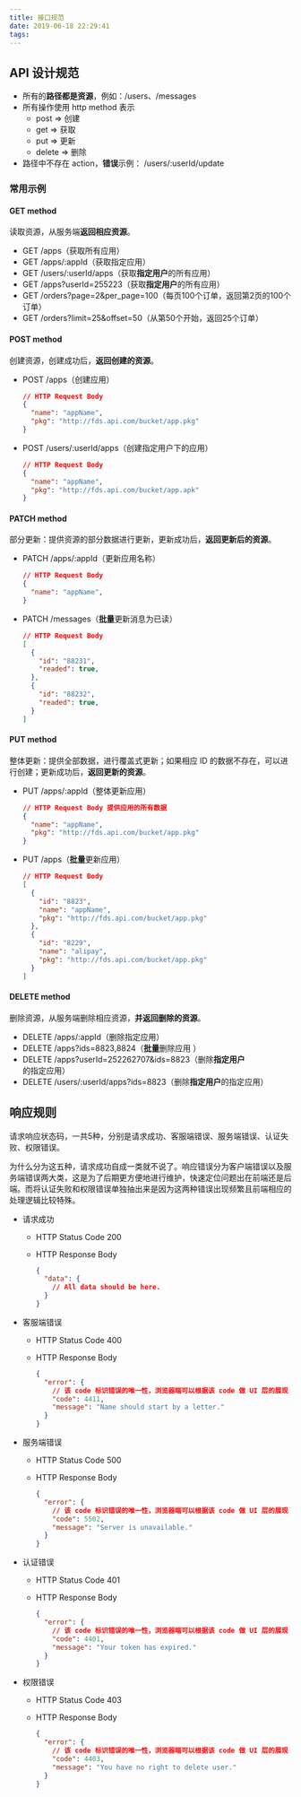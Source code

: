 ```yaml
---
title: 接口规范
date: 2019-06-18 22:29:41
tags:
---
```

## API 设计规范
* 所有的**路径都是资源**，例如：/users、/messages
* 所有操作使用 http method 表示
  * post => 创建
  * get => 获取
  * put => 更新
  * delete => 删除
* 路径中不存在 action，**错误**示例： /users/:userId/update

### 常用示例
#### GET method
  读取资源，从服务端**返回相应资源**。

  * GET /apps（获取所有应用）
  * GET /apps/:appId（获取指定应用）
  * GET /users/:userId/apps（获取**指定用户**的所有应用）
  * GET /apps?userId=255223（获取**指定用户**的所有应用）
  * GET /orders?page=2&per_page=100（每页100个订单，返回第2页的100个订单）
  * GET /orders?limit=25&offset=50（从第50个开始，返回25个订单）

#### POST method
  创建资源，创建成功后，**返回创建的资源**。

  * POST /apps（创建应用）
    ```json
    // HTTP Request Body
    {
      "name": "appName",
      "pkg": "http://fds.api.com/bucket/app.pkg"
    }
    ```

  * POST /users/:userId/apps（创建指定用户下的应用）
    ```json
    // HTTP Request Body
    {
      "name": "appName",
      "pkg": "http://fds.api.com/bucket/app.apk"
    }
    ```

#### PATCH method 
  部分更新：提供资源的部分数据进行更新，更新成功后，**返回更新后的资源**。

  * PATCH /apps/:appId（更新应用名称）
    ```json
    // HTTP Request Body
    {
      "name": "appName",
    }
    ```

  * PATCH /messages（**批量**更新消息为已读）
    ```json
    // HTTP Request Body
    [
      {
        "id": "88231",
        "readed": true,
      },
      {
        "id": "88232",
        "readed": true,
      }  
    ]
    ```

#### PUT method
  整体更新：提供全部数据，进行覆盖式更新；如果相应 ID 的数据不存在，可以进行创建；更新成功后，**返回更新的资源**。

  * PUT /apps/:appId（整体更新应用）
    ```json
    // HTTP Request Body 提供应用的所有数据
    {
      "name": "appName",
      "pkg": "http://fds.api.com/bucket/app.pkg"
    }
    ```

  * PUT /apps（**批量**更新应用）
    ```json
    // HTTP Request Body
    [
      {
        "id": "8823",
        "name": "appName",
        "pkg": "http://fds.api.com/bucket/app.pkg"
      },
      {
        "id": "8229",
        "name": "alipay",
        "pkg": "http://fds.api.com/bucket/app.pkg"
      }  
    ]
    ```

#### DELETE method
  删除资源，从服务端删除相应资源，**并返回删除的资源**。

  * DELETE /apps/:appId（删除指定应用）
  * DELETE /apps?ids=8823,8824（**批量**删除应用  ）
  * DELETE /apps?userId=252262707&ids=8823（删除**指定用户**的指定应用）
  * DELETE /users/:userId/apps?ids=8823（删除**指定用户**的指定应用）

## 响应规则

请求响应状态码，一共5种，分别是请求成功、客服端错误、服务端错误、认证失败、权限错误。

为什么分为这五种，请求成功自成一类就不说了。响应错误分为客户端错误以及服务端错误两大类，这是为了后期更方便地进行维护，快速定位问题出在前端还是后端。而将认证失败和权限错误单独抽出来是因为这两种错误出现频繁且前端相应的处理逻辑比较特殊。

* 请求成功
  * HTTP Status Code 200
  * HTTP Response Body

    ```json
    {
      "data": {
        // All data should be here.
      }
    }
    ```

* 客服端错误
  * HTTP Status Code 400
  * HTTP Response Body

    ```json
    {
      "error": {
        // 该 code 标识错误的唯一性，浏览器端可以根据该 code 做 UI 层的展现
        "code": 4411,
        "message": "Name should start by a letter."   
      }
    }
    ```

* 服务端错误
  * HTTP Status Code 500
  * HTTP Response Body

    ```json
    {
      "error": {
        // 该 code 标识错误的唯一性，浏览器端可以根据该 code 做 UI 层的展现
        "code": 5502,
        "message": "Server is unavailable."   
      }
    }
    ```

* 认证错误
  * HTTP Status Code 401
  * HTTP Response Body

    ```json
    {
      "error": {
        // 该 code 标识错误的唯一性，浏览器端可以根据该 code 做 UI 层的展现
        "code": 4401,
        "message": "Your token has expired."   
      }
    }
    ```

* 权限错误
  * HTTP Status Code 403
  * HTTP Response Body
  
    ```json
    {
      "error": {
        // 该 code 标识错误的唯一性，浏览器端可以根据该 code 做 UI 层的展现
        "code": 4403,
        "message": "You have no right to delete user."
      }
    }
    ```
